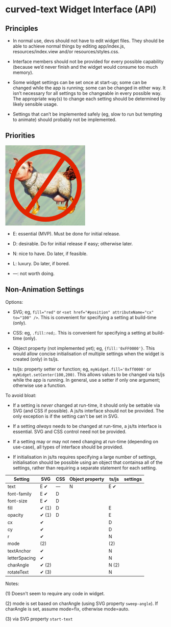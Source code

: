 curved-text Widget Interface (API)
=
Principles
-
* In normal use, devs should not have to edit widget files. They should be able to achieve normal things by editing app/index.js, resources/index.view and/or resources/styles.css.

* Interface members should not be provided for every possible capability (because we’d never finish and the widget would consume too much memory).

* Some widget settings can be set once at start-up; some can be changed while the app is running; some can be changed in either way. It isn’t necessary for all settings to be changeable in every possible way. The appropriate way(s) to change each setting should be determined by likely sensible usage.

* Settings that can’t be implemented safely (eg, slow to run but tempting to animate) should probably not be implemented.


Priorities
-
![Minimum Viable Product](MVP.png)

* E: essential (MVP). Must be done for initial release.

* D: desirable. Do for initial release if easy; otherwise later.

* N: nice to have. Do later, if feasible.

* L: luxury. Do later, if bored.

* —: not worth doing.

Non-Animation Settings
-
Options:

* SVG; eg, `fill="red"` or `<set href="#position" attributeName="cx" to="100" />`. This is convenient for specifying a setting at build-time (only).

* CSS: eg, `.fill:red;`. This is convenient for specifying a setting at build-time (only).

* Object property (not implemented yet); eg, `{fill:'0xFF0000'}`. This would allow concise initialisation of multiple settings when the widget is created (only) in ts/js.

* ts/js: property setter or function; eg, `myWidget.fill='0xff0000'` or `myWidget.setCenter(100,200)`. This allows values to be changed via ts/js while the app is running. In general, use a setter if only one argument; otherwise use a function.

To avoid bloat:

* If a setting is *never* changed at run-time, it should only be settable via SVG (and CSS if possible). A js/ts interface should not be provided. The only exception is if the setting can't be set in SVG.

* If a setting *always* needs to be changed at run-time, a js/ts interface is essential. SVG and CSS control need not be provided.

* If a setting may or may not need changing at run-time (depending on use-case), all types of interface should be provided.

* If initialisation in js/ts requires specifying a large number of settings, initialisation should be possible using an object that containsa all of the settings, rather than requiring a separate statement for each setting.

| Setting | SVG | CSS | Object property | ts/js | settings |
| --- | --- | --- | --- | --- | --- |
| text | E ✔ | — | N | E ✔ |   |
| font-family | E ✔ | D |  |  |   |
| font-size | E ✔ | D |  |  |  |
| fill | ✔ (1) | D |  | E |  |
| opacity | ✔ (1) | D |  | E |  |
| cx | ✔ |  |  | D | |
| cy | ✔ |  |  | D | |
| r | ✔ |  |  | N |  |
| mode | (2) |  |  | (2) |  |
| textAnchor | ✔ |  |  | N | |
| letterSpacing | ✔ |  |  | N |  |
| charAngle | ✔ (2) |  |  | N (2) |  |
| rotateText | ✔ (3) |  |  | N | |

Notes:

(1) Doesn't seem to require any code in widget.

(2) mode is set based on charAngle (using SVG property `sweep-angle`). If charAngle is set, assume mode=fix, otherwise mode=auto.

(3) via SVG property `start-text`